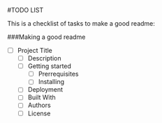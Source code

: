 #TODO LIST

This is a checklist of tasks to make a good readme:

###Making a good readme
- [ ] Project Title
    - [ ] Description
    - [ ] Getting started
        - [ ] Prerrequisites
        - [ ] Installing
    - [ ] Deployment
    - [ ] Built With
    - [ ] Authors
    - [ ] License
